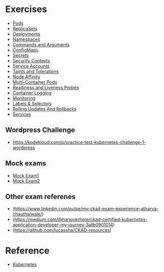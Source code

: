 # Exercises
* [Pods](https://kodekloud.com/p/practice-test-kubernetes-ckad-pods)
* [ReplicaSets](https://kodekloud.com/p/practice-test-kubernetes-ckad-replicasets)
* [Deployments](https://kodekloud.com/p/practice-test-kubernetes-ckad-deployments)
* [Namespaces](https://kodekloud.com/p/practice-test-kubernetes-ckad-namespaces)
* [Commands and Arguments](https://kodekloud.com/p/practice-test-kubernetes-ckad-commands-and-arguments)
* [ConfigMaps](https://kodekloud.com/p/practice-test-kubernetes-ckad-configmaps)
* [Secrets](https://kodekloud.com/p/practice-test-kubernetes-ckad-secrets)
* [Security Contexts](https://kodekloud.com/p/practice-test-kubernetes-ckad-security-contexts)
* [Service Accounts](https://kodekloud.com/p/practice-test-kubernetes-ckad-service-account)
* [Taints and Tolerations](https://kodekloud.com/p/practice-test-kubernetes-ckad-taints-tolerations)
* [Node Affinity](https://kodekloud.com/p/practice-test-kubernetes-ckad-node-affinity)
* [Multi-Container Pods](https://kodekloud.com/p/practice-test-kubernetes-ckad-multicontainer-pods)
* [Readiness and Liveness Probes](https://kodekloud.com/p/practice-test-kubernetes-ckad-readiness-probes)
* [Container Logging](https://kodekloud.com/p/practice-test-kubernetes-ckad-logging)
* [Monitoring](https://kodekloud.com/p/practice-test-kubernetes-ckad-monitoring)
* [Labels & Selectors](https://kodekloud.com/p/practice-test-kubernetes-ckad-labels-and-selectors)
* [Rolling Updates And Rollbacks](https://kodekloud.com/p/practice-test-kubernetes-ckad-rolling-updates-and-rollbacks)
* [Services](https://kodekloud.com/p/kubernetes-for-beginners-services-493847859)


## Wordpress Challenge
* https://kodekloud.com/p/practice-test-kubernetes-challenge-1-wordpress

## Mock exams
* [Mock Exam1](https://kodekloud.com/p/test-practice-test/?scenario=kubernetes-ckad-exam-1)
* [Mock Exam2](https://kodekloud.com/p/test-practice-test/?scenario=kubernetes-ckad-exam-2)

## Other exam referenes
* (https://www.linkedin.com/pulse/my-ckad-exam-experience-atharva-chauthaiwale/)
* (https://medium.com/@harioverhere/ckad-certified-kubernetes-application-developer-my-journey-3afb0901014)
* (https://github.com/lucassha/CKAD-resources)

# Reference
* [Kubernetes](https://wiki.quadratic.net/index.php/Kubernetes)


